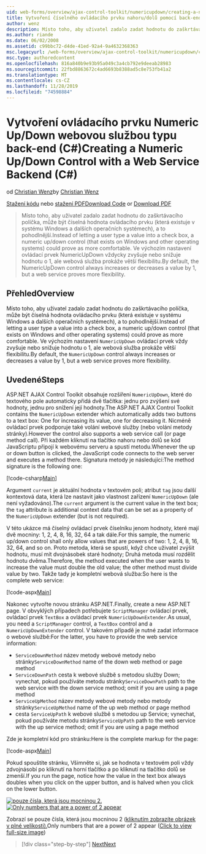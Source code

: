 ```yaml
---
uid: web-forms/overview/ajax-control-toolkit/numericupdown/creating-a-numeric-up-down-control-with-a-web-service-backend-cs
title: Vytvoření číselného ovládacího prvku nahoru/dolů pomocí back-endu webovéC#služby () | Microsoft Docs
author: wenz
description: Místo toho, aby uživatel zadalo zadat hodnotu do zaškrtávacího políčka, by se měl v systému Windows a jiných operačních systémech jednat o další ovládací prvek c...
ms.author: riande
ms.date: 06/02/2008
ms.assetid: c99bbc72-d4de-41ed-92a4-9a4632368363
msc.legacyurl: /web-forms/overview/ajax-control-toolkit/numericupdown/creating-a-numeric-up-down-control-with-a-web-service-backend-cs
msc.type: authoredcontent
ms.openlocfilehash: 816a840b9e93b95a049c3a4cb792e9deeab28983
ms.sourcegitcommit: 22fbd8863672c4ad6693b8388ad5c8e753fb41a2
ms.translationtype: MT
ms.contentlocale: cs-CZ
ms.lasthandoff: 11/28/2019
ms.locfileid: "74598884"
---
```

# <a name="creating-a-numeric-updown-control-with-a-web-service-backend-c"></a><span data-ttu-id="e12d4-103">Vytvoření ovládacího prvku Numeric Up/Down webovou službou typu back-end (C#)</span><span class="sxs-lookup"><span data-stu-id="e12d4-103">Creating a Numeric Up/Down Control with a Web Service Backend (C#)</span></span>

<span data-ttu-id="e12d4-104">od [Christian Wenz](https://github.com/wenz)</span><span class="sxs-lookup"><span data-stu-id="e12d4-104">by [Christian Wenz](https://github.com/wenz)</span></span>

<span data-ttu-id="e12d4-105">[Stažení kódu](https://download.microsoft.com/download/9/3/f/93f8daea-bebd-4821-833b-95205389c7d0/numericupdown1.cs.zip) nebo [stažení PDF](https://download.microsoft.com/download/2/d/c/2dc10e34-6983-41d4-9c08-f78f5387d32b/numericupdown1CS.pdf)</span><span class="sxs-lookup"><span data-stu-id="e12d4-105">[Download Code](https://download.microsoft.com/download/9/3/f/93f8daea-bebd-4821-833b-95205389c7d0/numericupdown1.cs.zip) or [Download PDF](https://download.microsoft.com/download/2/d/c/2dc10e34-6983-41d4-9c08-f78f5387d32b/numericupdown1CS.pdf)</span></span>

> <span data-ttu-id="e12d4-106">Místo toho, aby uživatel zadalo zadat hodnotu do zaškrtávacího políčka, může být číselná hodnota ovládacího prvku (která existuje v systému Windows a dalších operačních systémech), a to pohodlnější.</span><span class="sxs-lookup"><span data-stu-id="e12d4-106">Instead of letting a user type a value into a check box, a numeric up/down control (that exists on Windows and other operating systems) could prove as more comfortable.</span></span> <span data-ttu-id="e12d4-107">Ve výchozím nastavení ovládací prvek NumericUpDown vždycky zvyšuje nebo snižuje hodnotu o 1, ale webová služba prokáže větší flexibilitu.</span><span class="sxs-lookup"><span data-stu-id="e12d4-107">By default, the NumericUpDown control always increases or decreases a value by 1, but a web service proves more flexibility.</span></span>

## <a name="overview"></a><span data-ttu-id="e12d4-108">Přehled</span><span class="sxs-lookup"><span data-stu-id="e12d4-108">Overview</span></span>

<span data-ttu-id="e12d4-109">Místo toho, aby uživatel zadalo zadat hodnotu do zaškrtávacího políčka, může být číselná hodnota ovládacího prvku (která existuje v systému Windows a dalších operačních systémech), a to pohodlnější.</span><span class="sxs-lookup"><span data-stu-id="e12d4-109">Instead of letting a user type a value into a check box, a numeric up/down control (that exists on Windows and other operating systems) could prove as more comfortable.</span></span> <span data-ttu-id="e12d4-110">Ve výchozím nastavení `NumericUpDown` ovládací prvek vždy zvyšuje nebo snižuje hodnotu o 1, ale webová služba prokáže větší flexibilitu.</span><span class="sxs-lookup"><span data-stu-id="e12d4-110">By default, the `NumericUpDown` control always increases or decreases a value by 1, but a web service proves more flexibility.</span></span>

## <a name="steps"></a><span data-ttu-id="e12d4-111">Uvedené</span><span class="sxs-lookup"><span data-stu-id="e12d4-111">Steps</span></span>

<span data-ttu-id="e12d4-112">ASP.NET AJAX Control Toolkit obsahuje rozšíření `NumericUpDown`, které do textového pole automaticky přidá dvě tlačítka: jednu pro zvýšení své hodnoty, jednu pro snížení její hodnoty.</span><span class="sxs-lookup"><span data-stu-id="e12d4-112">The ASP.NET AJAX Control Toolkit contains the `NumericUpDown` extender which automatically adds two buttons to a text box: One for increasing its value, one for decreasing it.</span></span> <span data-ttu-id="e12d4-113">Nicméně ovládací prvek podporuje také volání webové služby (nebo volání metody stránky).</span><span class="sxs-lookup"><span data-stu-id="e12d4-113">However the control also supports a web service call (or page method call).</span></span> <span data-ttu-id="e12d4-114">Při každém kliknutí na tlačítko nahoru nebo dolů se kód JavaScriptu připojí k webovému serveru a spustí metodu.</span><span class="sxs-lookup"><span data-stu-id="e12d4-114">Whenever the up or down button is clicked, the JavaScript code connects to the web server and executes a method there.</span></span> <span data-ttu-id="e12d4-115">Signatura metody je následující:</span><span class="sxs-lookup"><span data-stu-id="e12d4-115">The method signature is the following one:</span></span>

[!code-csharp[Main](creating-a-numeric-up-down-control-with-a-web-service-backend-cs/samples/sample1.cs)]

<span data-ttu-id="e12d4-116">Argument `current` je aktuální hodnota v textovém poli; atribut `tag` jsou další kontextová data, která lze nastavit jako vlastnost zařízení `NumericUpDown` (ale není vyžadováno).</span><span class="sxs-lookup"><span data-stu-id="e12d4-116">The `current` argument is the current value in the text box; the `tag` attribute is additional context data that can be set as a property of the `NumericUpDown` extender (but is not required).</span></span>

<span data-ttu-id="e12d4-117">V této ukázce má číselný ovládací prvek číselníku jenom hodnoty, které mají dvě mocniny: 1, 2, 4, 8, 16, 32, 64 a tak dále.</span><span class="sxs-lookup"><span data-stu-id="e12d4-117">For this sample, the numeric up/down control shall only allow values that are powers of two: 1, 2, 4, 8, 16, 32, 64, and so on.</span></span> <span data-ttu-id="e12d4-118">Proto metoda, která se spustí, když chce uživatel zvýšit hodnotu, musí mít dvojnásobek staré hodnoty; Druhá metoda musí rozdělit hodnotu dvěma.</span><span class="sxs-lookup"><span data-stu-id="e12d4-118">Therefore, the method executed when the user wants to increase the value must double the old value; the other method must divide value by two.</span></span> <span data-ttu-id="e12d4-119">Takže tady je kompletní webová služba:</span><span class="sxs-lookup"><span data-stu-id="e12d4-119">So here is the complete web service:</span></span>

[!code-aspx[Main](creating-a-numeric-up-down-control-with-a-web-service-backend-cs/samples/sample2.aspx)]

<span data-ttu-id="e12d4-120">Nakonec vytvořte novou stránku ASP.NET.</span><span class="sxs-lookup"><span data-stu-id="e12d4-120">Finally, create a new ASP.NET page.</span></span> <span data-ttu-id="e12d4-121">V obvyklých případech potřebujete `ScriptManager` ovládací prvek, ovládací prvek `TextBox` a ovládací prvek `NumericUpDownExtender`.</span><span class="sxs-lookup"><span data-stu-id="e12d4-121">As usual, you need a `ScriptManager` control, a `TextBox` control and a `NumericUpDownExtender` control.</span></span> <span data-ttu-id="e12d4-122">V takovém případě je nutné zadat informace o webové službě:</span><span class="sxs-lookup"><span data-stu-id="e12d4-122">For the latter, you have to provide the web service information:</span></span>

- <span data-ttu-id="e12d4-123">`ServiceDownMethod` název metody webové metody nebo stránky</span><span class="sxs-lookup"><span data-stu-id="e12d4-123">`ServiceDownMethod` name of the down web method or page method</span></span>
- <span data-ttu-id="e12d4-124">`ServiceDownPath` cesta k webové službě s metodou služby Down; vynechat, pokud používáte metodu stránky</span><span class="sxs-lookup"><span data-stu-id="e12d4-124">`ServiceDownPath` path to the web service with the down service method; omit if you are using a page method</span></span>
- <span data-ttu-id="e12d4-125">`ServiceUpMethod` název metody webové metody nebo metody stránky</span><span class="sxs-lookup"><span data-stu-id="e12d4-125">`ServiceUpMethod` name of the up web method or page method</span></span>
- <span data-ttu-id="e12d4-126">cesta `ServiceUpPath` k webové službě s metodou up Service; vynechat, pokud používáte metodu stránky</span><span class="sxs-lookup"><span data-stu-id="e12d4-126">`ServiceUpPath` path to the web service with the up service method; omit if you are using a page method</span></span>

<span data-ttu-id="e12d4-127">Zde je kompletní kód pro stránku:</span><span class="sxs-lookup"><span data-stu-id="e12d4-127">Here is the complete markup for the page:</span></span>

[!code-aspx[Main](creating-a-numeric-up-down-control-with-a-web-service-backend-cs/samples/sample3.aspx)]

<span data-ttu-id="e12d4-128">Pokud spouštíte stránku, Všimněte si, jak se hodnota v textovém poli vždy zdvojnásobí po kliknutí na horní tlačítko a po kliknutí na tlačítko dolů se zmenší.</span><span class="sxs-lookup"><span data-stu-id="e12d4-128">If you run the page, notice how the value in the text box always doubles when you click on the upper button, and is halved when you click on the lower button.</span></span>

<span data-ttu-id="e12d4-129">[![pouze čísla, která jsou mocninou 2.](creating-a-numeric-up-down-control-with-a-web-service-backend-cs/_static/image2.png)](creating-a-numeric-up-down-control-with-a-web-service-backend-cs/_static/image1.png)</span><span class="sxs-lookup"><span data-stu-id="e12d4-129">[![Only numbers that are a power of 2 appear](creating-a-numeric-up-down-control-with-a-web-service-backend-cs/_static/image2.png)](creating-a-numeric-up-down-control-with-a-web-service-backend-cs/_static/image1.png)</span></span>

<span data-ttu-id="e12d4-130">Zobrazí se pouze čísla, která jsou mocninou 2 ([kliknutím zobrazíte obrázek v plné velikosti).](creating-a-numeric-up-down-control-with-a-web-service-backend-cs/_static/image3.png)</span><span class="sxs-lookup"><span data-stu-id="e12d4-130">Only numbers that are a power of 2 appear ([Click to view full-size image](creating-a-numeric-up-down-control-with-a-web-service-backend-cs/_static/image3.png))</span></span>

> [!div class="step-by-step"]
> [<span data-ttu-id="e12d4-131">Next</span><span class="sxs-lookup"><span data-stu-id="e12d4-131">Next</span></span>](creating-a-numeric-up-down-control-with-a-web-service-backend-vb.md)
